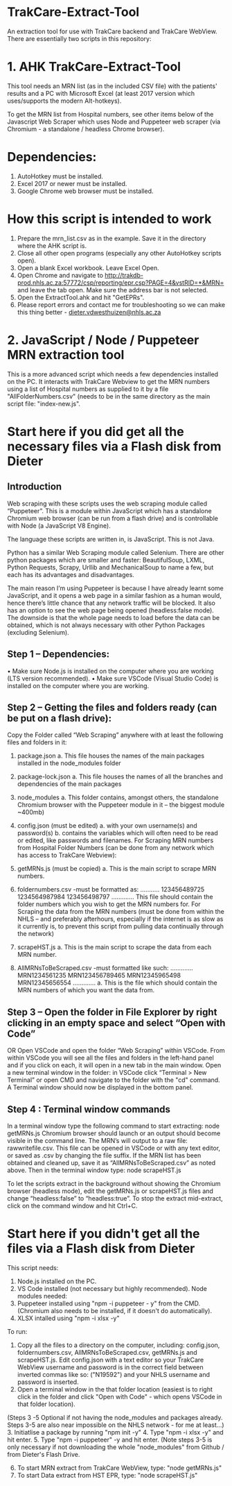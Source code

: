 # TrakCare-Extract-Tool
An extraction tool for use with TrakCare backend and TrakCare WebView.  There are essentially two scripts in this repository:

# 1. AHK TrakCare-Extract-Tool
This tool needs an MRN list (as in the included CSV file) with the patients' results and a PC with Microsoft Excel (at least 2017 version which uses/supports the modern Alt-hotkeys).

To get the MRN list from Hospital numbers, see other items below of the Javascript Web Scraper which uses Node and Puppeteer web scraper (via Chromium - a standalone / headless Chrome browser).

# Dependencies:
1. AutoHotkey must be installed.
2. Excel 2017 or newer must be installed.
3. Google Chrome web browser must be installed.

# How this script is intended to work
1. Prepare the mrn_list.csv as in the example.  Save it in the directory where the AHK script is.
2. Close all other open programs (especially any other AutoHotkey scripts open).
3. Open a blank Excel workbook. Leave Excel Open.
4. Open Chrome and navigate to http://trakdb-prod.nhls.ac.za:57772/csp/reporting/epr.csp?PAGE=4&vstRID=*&MRN= and leave the tab open.  Make sure the address bar is not selected.
5. Open the ExtractTool.ahk and hit "GetEPRs".
6. Please report errors and contact me for troubleshooting so we can make this thing better - dieter.vdwesthuizen@nhls.ac.za

# 2. JavaScript / Node / Puppeteer MRN extraction tool

This is a more advanced script which needs a few dependencies installed on the PC.  It interacts with TrakCare Webview to get the MRN numbers using a list of Hospital numbers as supplied to it by a file "AllFolderNumbers.csv" (needs to be in the same directory as the main script file: "index-new.js".

# Start here if you did get all the necessary files via a Flash disk from Dieter

Introduction
--------
Web scraping with these scripts uses the web scraping module called “Puppeteer”.  This is a module within JavaScript which has a standalone Chromium web browser (can be run from a flash drive) and is controllable with Node (a JavaScript V8 Engine).

The language these scripts are written in, is JavaScript.  This is not Java.

Python has a similar Web Scraping module called Selenium.  There are other python packages which are smaller and faster: BeautifulSoup, LXML, Python Requests, Scrapy, Urllib and MechanicalSoup to name a few, but each has its advantages and disadvantages.

The main reason I’m using Puppeteer is because I have already learnt some JavaScript, and it opens a web page in a similar fashion as a human would, hence there’s little chance that any network traffic will be blocked. It also has an option to see the web page being opened (headless:false mode).  The downside is that the whole page needs to load before the data can be obtained, which is not always necessary with other Python Packages (excluding Selenium). 

Step 1 – Dependencies:
------------
•	Make sure Node.js is installed on the computer where you are working (LTS version recommended).
•	Make sure VSCode (Visual Studio Code) is installed on the computer where you are working.

Step 2 – Getting the files and folders ready (can be put on a flash drive):
-----------
Copy the Folder called “Web Scraping” anywhere with at least the following files and folders in it:
1.	package.json 
  a.	This file houses the names of the main packages installed in the node_modules folder
2.	package-lock.json 
  a.	This file houses the names of all the branches and dependencies of the main packages
3.	node_modules 
  a.	This folder contains, amongst others, the standalone Chromium browser with the Puppeteer module in it – the biggest module ~400mb)
4.	config.json (must be edited) 
  a.	with your own username(s) and password(s)
  b.	contains the variables which will often need to be read or edited, like passwords and filenames.
For Scraping MRN numbers from Hospital Folder Numbers (can be done from any network which has access to TrakCare Webview):
5.	getMRNs.js (must be copied)
  a.	This is the main script to scrape MRN numbers.
6.	foldernumbers.csv -must be formatted as:
  ...........
  123456489725
  1234564987984
  123456498797
  .............
This file should contain the folder numbers which you wish to get the MRN numbers for.
For Scraping the data from the MRN numbers (must be done from within the NHLS – and preferably afterhours, especially if the internet is as slow as it currently is, to prevent this script from pulling data continually through the network)

7.	scrapeHST.js 
  a.	This is the main script to scrape the data from each MRN number.
8.	AllMRNsToBeScraped.csv -must formatted like such:
  .............
  MRN1234561235
  MRN123456789465
  MRN12345965498
  MRN12345656554
  .............
a.	This is the file which should contain the MRN numbers of which you want the data from.

Step 3 – Open the folder in File Explorer by right clicking in an empty space and select “Open with Code”
--------- 
OR 
Open VSCode and open the folder “Web Scraping” within VSCode.
From within VSCode you will see all the files and folders in the left-hand panel and if you click on each, it will open in a new tab in the main window.
Open a new terminal window in the folder: in VSCode click “Terminal > New Terminal” or open CMD and navigate to the folder with the "cd" command.
A Terminal window should now be displayed in the bottom panel.

Step 4 : Terminal window commands
---------
In a terminal window type the following command to start extracting:
node getMRNs.js
Chromium browser should launch or an output should become visible in the command line.
The MRN’s will output to a raw file: rawwritefile.csv. This file can be opened in VSCode or with any text editor, or saved as .csv by changing the file suffix. If the MRN list has been obtained and cleaned up, save it as “AllMRNsToBeScraped.csv” as noted above.
Then in the terminal window type:
node scrapeHST.js

To let the scripts extract in the background without showing the Chromium browser (headless mode), edit the getMRNs.js or  scrapeHST.js files and change “headless:false” to “headless:true”.
To stop the extract mid-extract, click on the command window and hit Ctrl+C.



# Start here if you didn't get all the files via a Flash disk from Dieter
This script needs:
1. Node.js installed on the PC.
2. VS Code installed (not necessary but highly recommended).
Node modules needed:
1. Puppeteer installed using "npm -i puppeteer - y" from the CMD. (Chromium also needs to be installed, if it doesn't do automatically).
2. XLSX intalled using "npm -i xlsx -y"

To run:
1. Copy all the files to a directory on the computer, including: config.json, foldernumbers.csv, AllMRNsToBeScraped.csv, getMRNs.js and scrapeHST.js.  Edit config.json with a text editor so your TrakCare WebView username and password is in the correct field between inverted commas like so: ("N19592") and your NHLS username and password is inserted.
2. Open a terminal window in the that folder location (easiest is to right click in the folder and click "Open with Code" - which opens VSCode in that folder location).

(Steps 3 -5 Optional if not having the node_modules and packages already.  Steps 3-5 are also near impossible on the NHLS network - for me at least...)
3. Initiatlise a package by running "npm init -y"
4. Type "npm -i xlsx -y" and hit enter.
5. Type "npm -i puppeteer" -y and hit enter.  (Note steps 3-5 is only necessary if not downloading the whole "node_modules" from Github / from Dieter's Flash Drive.

6. To start MRN extract from TrakCare WebView, type: "node getMRNs.js"
7. To start Data extract from HST EPR, type: "node scrapeHST.js"
